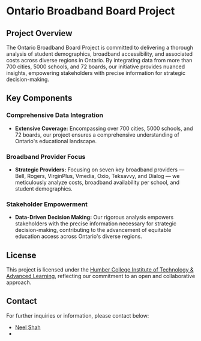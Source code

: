 # Ontario Broadband Board Project

## Project Overview

The Ontario Broadband Board Project is committed to delivering a thorough analysis of student demographics, broadband accessibility, and associated costs across diverse regions in Ontario. By integrating data from more than 700 cities, 5000 schools, and 72 boards, our initiative provides nuanced insights, empowering stakeholders with precise information for strategic decision-making.

## Key Components

### Comprehensive Data Integration

- **Extensive Coverage:** Encompassing over 700 cities, 5000 schools, and 72 boards, our project ensures a comprehensive understanding of Ontario's educational landscape.

### Broadband Provider Focus

- **Strategic Providers:** Focusing on seven key broadband providers — Bell, Rogers, VirginPlus, Vmedia, Oxio, Teksavvy, and Dialog — we meticulously analyze costs, broadband availability per school, and student demographics.

### Stakeholder Empowerment

- **Data-Driven Decision Making:** Our rigorous analysis empowers stakeholders with the precise information necessary for strategic decision-making, contributing to the advancement of equitable education access across Ontario's diverse regions.

## License

This project is licensed under the [Humber College Institute of Technology & Advanced Learning](LICENSE), reflecting our commitment to an open and collaborative approach.

## Contact

For further inquiries or information, please contact below:

- [Neel Shah](mailto:your.neelshah3100@gmail.com)
- 

